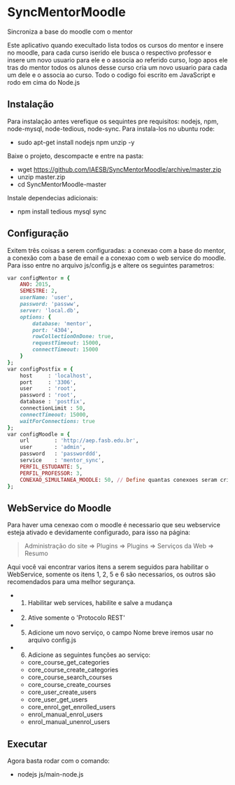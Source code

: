 # SyncMentorMoodle
Sincroniza a base do moodle com o mentor

Este aplicativo quando execultado lista todos os cursos do mentor e insere no moodle, para cada curso iserido ele busca o respectivo professor e insere um novo usuario para ele e o associa ao referido curso,
logo apos ele tras do mentor todos os alunos desse curso cria um novo usuario para cada um dele e o associa ao curso. 
Todo o codigo foi escrito em JavaScript e rodo em cima do Node.js

Instalação
----------
Para instalação antes verefique os sequintes pre requisitos: nodejs, npm, node-mysql, node-tedious, node-sync. Para instala-los no ubuntu rode:
- sudo apt-get install nodejs npm unzip -y

Baixe o projeto, descompacte e entre na pasta:
- wget https://github.com/IAESB/SyncMentorMoodle/archive/master.zip
- unzip master.zip
- cd SyncMentorMoodle-master

Instale dependecias adicionais:
- npm install tedious mysql sync

Configuração
------------
Exitem três coisas a serem configuradas: a conexao com a base do mentor, a conexão com a base de email e a conexao com o web service do moodle. Para isso
entre no arquivo js/config.js e altere os seguintes parametros:
```ruby
var configMentor = {
    ANO: 2015,
    SEMESTRE: 2,
    userName: 'user',
    password: 'passww',
    server: 'local.db',
    options: {
        database: 'mentor', 
        port: '4304',
        rowCollectionOnDone: true,
        requestTimeout: 15000,
        connectTimeout: 15000
    }
};
var configPostfix = {
    host     : 'localhost',
    port     : '3306',
    user     : 'root',
    password : 'root',
    database : 'postfix',
    connectionLimit : 50,
    connectTimeout: 15000,
    waitForConnections: true
};
var configMoodle = {
    url        : 'http://aep.fasb.edu.br',
    user       : 'admin', 
    password   : 'passworddd',     
    service    : 'mentor_sync',  
    PERFIL_ESTUDANTE: 5,
    PERFIL_PROFESSOR: 3,
    CONEXAO_SIMULTANEA_MOODLE: 50, // Define quantas conexoes seram criadas ao mesmo tempo no moodle, um numero muito alto pode derrubar o servidor, um numero muito baixo vai demorar de mais a sincronia.    
};
```

WebService do Moodle
--------------------
Para haver uma cenexao com o moodle é necessario que seu webservice esteja ativado e devidamente configurado, para isso na página:
> Administração do site => Plugins => Plugins => Serviços da Web => Resumo

Aqui você vai encontrar varios itens a serem seguidos para habilitar o WebService, somente os itens 1, 2, 5 e 6 são necessarios, os outros são recomendados para uma melhor segurança.
* 1. Habilitar web services, habilite e salve a mudança
* 2. Ative somente o 'Protocolo REST'
* 5. Adicione um novo serviço, o campo Nome breve iremos usar no arquivo config.js
* 6. Adicione as seguintes funções ao serviço:
	* core_course_get_categories
	* core_course_create_categories
	* core_course_search_courses
	* core_course_create_courses
	* core_user_create_users
	* core_user_get_users
	* core_enrol_get_enrolled_users
	* enrol_manual_enrol_users
	* enrol_manual_unenrol_users

Executar
--------
Agora basta rodar com o comando:
- nodejs js/main-node.js
